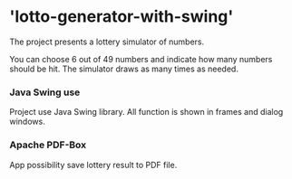 
# 'lotto-generator-with-swing'
The project presents a lottery simulator of numbers.

You can choose 6 out of 49 numbers and indicate how many numbers should be hit. The simulator draws as many times as needed.
### Java Swing use

Project use Java Swing library. All function is shown in frames and dialog windows.



### Apache PDF-Box  
App possibility save lottery result to PDF file.





